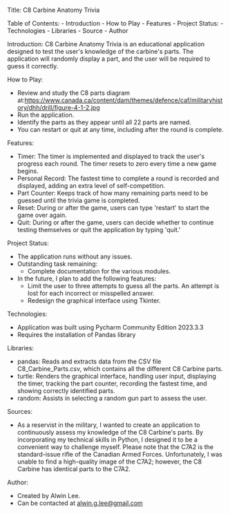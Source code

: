 Title: C8 Carbine Anatomy Trivia

Table of Contents:
    - Introduction
    - How to Play
    - Features
    - Project Status:
    - Technologies
    - Libraries
    - Source
    - Author

Introduction:
C8 Carbine Anatomy Trivia is an educational application designed to test the user's knowledge of the carbine's parts.
The application will randomly display a part, and the user will be required to guess it correctly.

How to Play:
- Review and study the C8 parts diagram at:https://www.canada.ca/content/dam/themes/defence/caf/militaryhistory/dhh/drill/figure-4-1-2.jpg
- Run the application.
- Identify the parts as they appear until all 22 parts are named.
- You can restart or quit at any time, including after the round is complete.

Features:
- Timer: The timer is implemented and displayed to track the user's progress each round. The timer resets to zero every time a new game begins.
- Personal Record: The fastest time to complete a round is recorded and displayed, adding an extra level of self-competition.
- Part Counter: Keeps track of how many remaining parts need to be guessed until the trivia game is completed.
- Reset: During or after the game, users can type 'restart' to start the game over again.
- Quit: During or after the game, users can decide whether to continue testing themselves or quit the application by typing 'quit.'

Project Status:
- The application runs without any issues.
- Outstanding task remaining:
    - Complete documentation for the various modules.
- In the future, I plan to add the following features:
    - Limit the user to three attempts to guess all the parts. An attempt is lost for each incorrect or misspelled answer.
    - Redesign the graphical interface using Tkinter.

Technologies:
- Application was built using Pycharm Community Edition 2023.3.3
- Requires the installation of Pandas library

Libraries:
- pandas: Reads and extracts data from the CSV file C8_Carbine_Parts.csv, which contains all the different C8 Carbine parts.
- turtle: Renders the graphical interface, handling user input, displaying the timer, tracking the part counter, recording the fastest time, and showing correctly identified parts.
- random: Assists in selecting a random gun part to assess the user.


Sources:
- As a reservist in the military, I wanted to create an application to continuously assess my knowledge of the C8 Carbine's parts. By incorporating my technical skills in Python, I designed it to be a convenient way to challenge myself.
Please note that the C7A2 is the standard-issue rifle of the Canadian Armed Forces. Unfortunately, I was unable to find a high-quality image of the C7A2; however, the C8 Carbine has identical parts to the C7A2.


Author:
- Created by Alwin Lee.
- Can be contacted at alwin.g.lee@gmail.com
